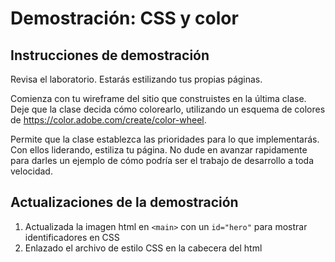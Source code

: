 # Demostración: CSS y color

## Instrucciones de demostración

Revisa el laboratorio. Estarás estilizando tus propias páginas.

Comienza con tu wireframe del sitio que construistes en la última clase. Deje que la clase decida cómo colorearlo, utilizando un esquema de colores de https://color.adobe.com/create/color-wheel.

Permite que la clase establezca las prioridades para lo que implementarás. Con ellos liderando, estiliza tu página. No dude en avanzar rapidamente para darles un ejemplo de cómo podría ser el trabajo de desarrollo a toda velocidad.

## Actualizaciones de la demostración
1. Actualizada la imagen html en `<main>` con un `id="hero"` para mostrar identificadores en CSS
2. Enlazado el archivo de estilo CSS en la cabecera del html
